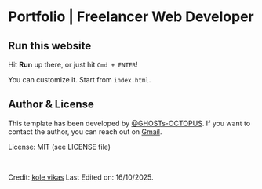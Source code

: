 # Portfolio | Freelancer Web Developer

## Run this website

Hit **Run** up there, or just hit `Cmd + ENTER`!

You can customize it. Start from `index.html`.

## Author & License

This template has been developed by [@GHOSTs-OCTOPUS](https://github.com/GHOSTs-OCTOPUS). If you want to contact the author, you can reach out on [Gmail](kolevikasxyz@gmail.com). 


License: MIT (see LICENSE file)

<br>




Credit: [kole vikas](https://github.com/GHOSTs-OCTOPUS)
Last Edited on: 16/10/2025.